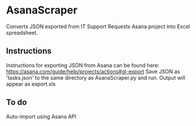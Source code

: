 # AsanaScraper
Converts JSON exported from IT Support Requests Asana project into Excel spreadsheet. 

## Instructions
Instructions for exporting JSON from Asana can be found here: 
https://asana.com/guide/help/projects/actions#gl-export
Save JSON as 'tasks.json' to the same directory as AsanaScraper.py and run. 
Output will appear as export.xls

## To do
Auto-import using Asana API
